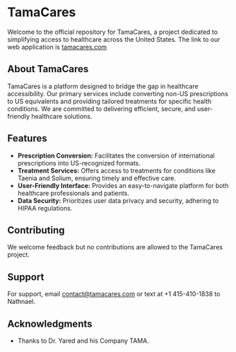# TamaCares

Welcome to the official repository for TamaCares, a project dedicated to simplifying access to healthcare across the United States.
The link to our web application is [tamacares.com](htttps://www.tamacares.com)

## About TamaCares

TamaCares is a platform designed to bridge the gap in healthcare accessibility. Our primary services include converting non-US prescriptions to US equivalents and providing tailored treatments for specific health conditions. We are committed to delivering efficient, secure, and user-friendly healthcare solutions.

## Features

- **Prescription Conversion:** Facilitates the conversion of international prescriptions into US-recognized formats.
- **Treatment Services:** Offers access to treatments for conditions like Taenia and Solium, ensuring timely and effective care.
- **User-Friendly Interface:** Provides an easy-to-navigate platform for both healthcare professionals and patients.
- **Data Security:** Prioritizes user data privacy and security, adhering to HIPAA regulations.

## Contributing

We welcome feedback but no contributions are allowed to the TamaCares project.

## Support

For support, email contact@tamacares.com or text at +1 415-410-1838 to Nathnael.

## Acknowledgments

- Thanks to Dr. Yared and his Company TAMA.
